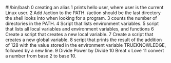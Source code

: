 #!/bin/bash
0 creating an alias
1 prints hello user, where user is the current Linux user.
2 Add /action to the PATH. /action should be the last directory the shell looks into when looking for a program.
3 counts the number of directories in the PATH.
4 Script that lists environment variables.
5 script that lists all local variables and environment variables, and functions
6 Create a script that creates a new local variable.
7 Create a script that creates a new global variable.
8 script that prints the result of the addition of 128 with the value stored in the environment variable TRUEKNOWLEDGE, followed by a new line.
9 Divide Power by Divide
10 Breat x Love
11 convert a number from base 2 to base 10.
